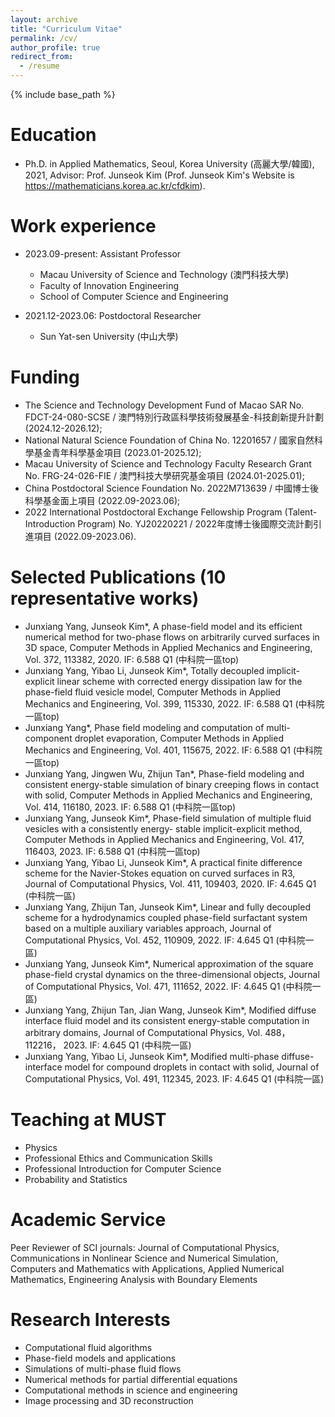 ```yaml
---
layout: archive
title: "Curriculum Vitae"
permalink: /cv/
author_profile: true
redirect_from:
  - /resume
---
```


{% include base_path %}

Education
======
* Ph.D. in Applied Mathematics, Seoul, Korea University (高麗大學/韓國), 2021, Advisor: Prof. Junseok Kim
  (Prof. Junseok Kim's Website is https://mathematicians.korea.ac.kr/cfdkim).

Work experience
======
* 2023.09-present: Assistant Professor
  * Macau University of Science and Technology (澳門科技大學)
  * Faculty of Innovation Engineering
  * School of Computer Science and Engineering

* 2021.12-2023.06: Postdoctoral Researcher
  * Sun Yat-sen University (中山大學)
  
Funding
======
* The Science and Technology Development Fund of Macao SAR No. FDCT-24-080-SCSE / 澳門特別行政區科學技術發展基金-科技創新提升計劃 (2024.12-2026.12);
* National Natural Science Foundation of China No. 12201657 / 國家自然科學基金青年科學基金項目 (2023.01-2025.12);
* Macau University of Science and Technology Faculty Research Grant No. FRG-24-026-FIE / 澳門科技大學研究基金項目 (2024.01-2025.01);
* China Postdoctoral Science Foundation No. 2022M713639 / 中國博士後科學基金面上項目 (2022.09-2023.06);
* 2022 International Postdoctoral Exchange Fellowship Program (Talent-Introduction
  Program) No. YJ20220221 / 2022年度博士後國際交流計劃引進項目 (2022.09-2023.06).

Selected Publications (10 representative works)
======
* Junxiang Yang, Junseok Kim*, A phase-field model and its efficient numerical method for two-phase flows on
arbitrarily curved surfaces in 3D space, Computer Methods in Applied Mechanics and Engineering, Vol. 372,
113382, 2020. IF: 6.588  Q1 (中科院一區top)
* Junxiang Yang, Yibao Li, Junseok Kim*, Totally decoupled implicit-explicit linear scheme with corrected energy
dissipation law for the phase-field fluid vesicle model, Computer Methods in Applied Mechanics and
Engineering, Vol. 399, 115330, 2022. IF: 6.588  Q1 (中科院一區top)
* Junxiang Yang*, Phase field modeling and computation of multi-component droplet evaporation, Computer
Methods in Applied Mechanics and Engineering, Vol. 401, 115675, 2022. IF: 6.588  Q1 (中科院一區top)
* Junxiang Yang, Jingwen Wu, Zhijun Tan*, Phase-field modeling and consistent energy-stable simulation of
binary creeping flows in contact with solid, Computer Methods in Applied Mechanics and Engineering, Vol.
414, 116180, 2023. IF: 6.588  Q1 (中科院一區top)
* Junxiang Yang, Junseok Kim*, Phase-field simulation of multiple fluid vesicles with a consistently energy-
stable implicit-explicit method, Computer Methods in Applied Mechanics and Engineering, Vol. 417, 116403, 2023. IF: 6.588
Q1 (中科院一區top)
* Junxiang Yang, Yibao Li, Junseok Kim*, A practical finite difference scheme for the Navier-Stokes equation on
curved surfaces in R3, Journal of Computational Physics, Vol. 411, 109403, 2020. IF: 4.645  Q1 (中科院一區)
* Junxiang Yang, Zhijun Tan, Junseok Kim*, Linear and fully decoupled scheme for a hydrodynamics coupled
phase-field surfactant system based on a multiple auxiliary variables approach, Journal of Computational
Physics, Vol. 452, 110909, 2022. IF: 4.645  Q1 (中科院一區)
* Junxiang Yang, Junseok Kim*, Numerical approximation of the square phase-field crystal dynamics on the
three-dimensional objects, Journal of Computational Physics, Vol. 471, 111652, 2022. IF: 4.645 Q1 (中科院一區)
* Junxiang Yang, Zhijun Tan, Jian Wang, Junseok Kim*, Modified diffuse interface fluid model and its consistent
energy-stable computation in arbitrary domains, Journal of Computational Physics, Vol. 488，112216， 2023.
IF: 4.645 Q1 (中科院一區)
* Junxiang Yang, Yibao Li, Junseok Kim*, Modified multi-phase diffuse-interface model for compound droplets
in contact with solid, Journal of Computational Physics, Vol. 491, 112345, 2023. IF: 4.645 Q1 (中科院一區)

  
Teaching at MUST
======
* Physics
* Professional Ethics and Communication Skills
* Professional Introduction for Computer Science
* Probability and Statistics
  
Academic Service
======
Peer Reviewer of SCI journals: Journal of Computational Physics, Communications in Nonlinear Science and Numerical Simulation,
Computers and Mathematics with Applications, Applied Numerical Mathematics, Engineering Analysis with Boundary Elements

Research Interests
======
* Computational fluid algorithms
* Phase-field models and applications
* Simulations of multi-phase fluid flows
* Numerical methods for partial differential equations
* Computational methods in science and engineering
* Image processing and 3D reconstruction
